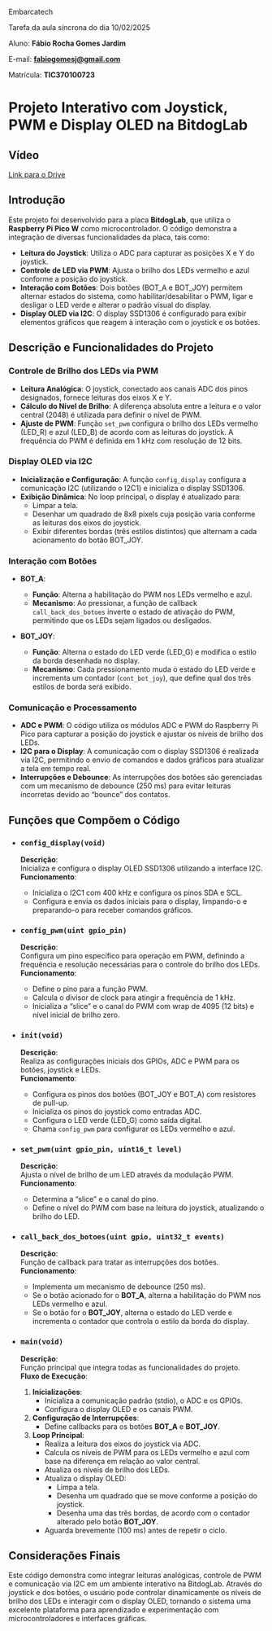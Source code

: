 
Embarcatech    

Tarefa da aula síncrona do dia 10/02/2025  

Aluno: **Fábio Rocha Gomes Jardim**    

E-mail: **fabiogomesj@gmail.com**

Matrícula: **TIC370100723**    


# Projeto Interativo com Joystick, PWM e Display OLED na BitdogLab

## Vídeo

[Link para o Drive]()    

## Introdução

Este projeto foi desenvolvido para a placa **BitdogLab**, que utiliza o **Raspberry Pi Pico W** como microcontrolador. O código demonstra a integração de diversas funcionalidades da placa, tais como:

- **Leitura do Joystick**: Utiliza o ADC para capturar as posições X e Y do joystick.
- **Controle de LED via PWM**: Ajusta o brilho dos LEDs vermelho e azul conforme a posição do joystick.
- **Interação com Botões**: Dois botões (BOT_A e BOT_JOY) permitem alternar estados do sistema, como habilitar/desabilitar o PWM, ligar e desligar o LED verde e alterar o padrão visual do display.
- **Display OLED via I2C**: O display SSD1306 é configurado para exibir elementos gráficos que reagem à interação com o joystick e os botões.

## Descrição e Funcionalidades do Projeto

### Controle de Brilho dos LEDs via PWM

- **Leitura Analógica**: O joystick, conectado aos canais ADC dos pinos designados, fornece leituras dos eixos X e Y.
- **Cálculo do Nível de Brilho**: A diferença absoluta entre a leitura e o valor central (2048) é utilizada para definir o nível de PWM.
- **Ajuste de PWM**: Função `set_pwm` configura o brilho dos LEDs vermelho (LED_R) e azul (LED_B) de acordo com as leituras do joystick. A frequência do PWM é definida em 1 kHz com resolução de 12 bits.

### Display OLED via I2C

- **Inicialização e Configuração**: A função `config_display` configura a comunicação I2C (utilizando o I2C1) e inicializa o display SSD1306.
- **Exibição Dinâmica**: No loop principal, o display é atualizado para:
  - Limpar a tela.
  - Desenhar um quadrado de 8x8 pixels cuja posição varia conforme as leituras dos eixos do joystick.
  - Exibir diferentes bordas (três estilos distintos) que alternam a cada acionamento do botão BOT_JOY.

### Interação com Botões

- **BOT_A**:
  - **Função**: Alterna a habilitação do PWM nos LEDs vermelho e azul.
  - **Mecanismo**: Ao pressionar, a função de callback `call_back_dos_botoes` inverte o estado de ativação do PWM, permitindo que os LEDs sejam ligados ou desligados.
  
- **BOT_JOY**:
  - **Função**: Alterna o estado do LED verde (LED_G) e modifica o estilo da borda desenhada no display.
  - **Mecanismo**: Cada pressionamento muda o estado do LED verde e incrementa um contador (`cont_bot_joy`), que define qual dos três estilos de borda será exibido.

### Comunicação e Processamento

- **ADC e PWM**: O código utiliza os módulos ADC e PWM do Raspberry Pi Pico para capturar a posição do joystick e ajustar os níveis de brilho dos LEDs.
- **I2C para o Display**: A comunicação com o display SSD1306 é realizada via I2C, permitindo o envio de comandos e dados gráficos para atualizar a tela em tempo real.
- **Interrupções e Debounce**: As interrupções dos botões são gerenciadas com um mecanismo de debounce (250 ms) para evitar leituras incorretas devido ao “bounce” dos contatos.

## Funções que Compõem o Código

- ### `config_display(void)`
  **Descrição**:  
  Inicializa e configura o display OLED SSD1306 utilizando a interface I2C.  
  **Funcionamento**:
  - Inicializa o I2C1 com 400 kHz e configura os pinos SDA e SCL.
  - Configura e envia os dados iniciais para o display, limpando-o e preparando-o para receber comandos gráficos.

- ### `config_pwm(uint gpio_pin)`
  **Descrição**:  
  Configura um pino específico para operação em PWM, definindo a frequência e resolução necessárias para o controle do brilho dos LEDs.  
  **Funcionamento**:
  - Define o pino para a função PWM.
  - Calcula o divisor de clock para atingir a frequência de 1 kHz.
  - Inicializa a “slice” e o canal do PWM com wrap de 4095 (12 bits) e nível inicial de brilho zero.

- ### `init(void)`
  **Descrição**:  
  Realiza as configurações iniciais dos GPIOs, ADC e PWM para os botões, joystick e LEDs.  
  **Funcionamento**:
  - Configura os pinos dos botões (BOT_JOY e BOT_A) com resistores de pull-up.
  - Inicializa os pinos do joystick como entradas ADC.
  - Configura o LED verde (LED_G) como saída digital.
  - Chama `config_pwm` para configurar os LEDs vermelho e azul.

- ### `set_pwm(uint gpio_pin, uint16_t level)`
  **Descrição**:  
  Ajusta o nível de brilho de um LED através da modulação PWM.  
  **Funcionamento**:
  - Determina a “slice” e o canal do pino.
  - Define o nível do PWM com base na leitura do joystick, atualizando o brilho do LED.

- ### `call_back_dos_botoes(uint gpio, uint32_t events)`
  **Descrição**:  
  Função de callback para tratar as interrupções dos botões.  
  **Funcionamento**:
  - Implementa um mecanismo de debounce (250 ms).
  - Se o botão acionado for o **BOT_A**, alterna a habilitação do PWM nos LEDs vermelho e azul.
  - Se o botão for o **BOT_JOY**, alterna o estado do LED verde e incrementa o contador que controla o estilo da borda do display.

- ### `main(void)`
  **Descrição**:  
  Função principal que integra todas as funcionalidades do projeto.  
  **Fluxo de Execução**:
  1. **Inicializações**:
     - Inicializa a comunicação padrão (stdio), o ADC e os GPIOs.
     - Configura o display OLED e os canais PWM.
  2. **Configuração de Interrupções**:
     - Define callbacks para os botões **BOT_A** e **BOT_JOY**.
  3. **Loop Principal**:
     - Realiza a leitura dos eixos do joystick via ADC.
     - Calcula os níveis de PWM para os LEDs vermelho e azul com base na diferença em relação ao valor central.
     - Atualiza os níveis de brilho dos LEDs.
     - Atualiza o display OLED:
       - Limpa a tela.
       - Desenha um quadrado que se move conforme a posição do joystick.
       - Desenha uma das três bordas, de acordo com o contador alterado pelo botão **BOT_JOY**.
     - Aguarda brevemente (100 ms) antes de repetir o ciclo.

## Considerações Finais

Este código demonstra como integrar leituras analógicas, controle de PWM e comunicação via I2C em um ambiente interativo na BitdogLab. Através do joystick e dos botões, o usuário pode controlar dinamicamente os níveis de brilho dos LEDs e interagir com o display OLED, tornando o sistema uma excelente plataforma para aprendizado e experimentação com microcontroladores e interfaces gráficas.

